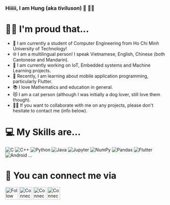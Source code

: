 ### Hiiiii, I am Hung (aka *tiviluson*) :wave: 👨‍💻 

<!--
**tiviluson/tiviluson** is a ✨ _special_ ✨ repository because its `README.md` (this file) appears on your GitHub profile.

Here are some ideas to get you started:

- 🔭 I’m currently working on ...
- 🌱 I’m currently learning ...
- 👯 I’m looking to collaborate on ...
- 🤔 I’m looking for help with ...
- 💬 Ask me about ...
- 📫 How to reach me: ...
- 😄 Pronouns: ...
- ⚡ Fun fact: ...
-->
# 🙆‍♂️ I'm proud that...
- 📜 I am currently a student of Computer Engineering from Ho Chi Minh University of Technology!
- 🌐 I am a multilingual person! I speak Vietnamese, English, Chinese (both Cantonese and Mandarin).
- 🔭 I am currently working on IoT, Embedded systems and Machine Learning projects.
- 🌱 Recently, I am learning about mobile application programming, particularly Flutter.
- 📚 I love Mathematics and education in general.
- 😻 I am a cat person (although I was initially a dog lover, still love them though).
- 🤝🏼 If you want to collaborate with me on any projects, please don't hesitate to contact me (info below).

# 💻 My Skills are...
<img alt="C" src="https://img.shields.io/badge/c-%2300599C.svg?&style=flat&logo=c&logoColor=white"/> <img alt="C++" src="https://img.shields.io/badge/c++-%2300599C.svg?&style=flat&logo=c%2B%2B&ogoColor=white"/> <img alt="Python" src="https://img.shields.io/badge/python-%2314354C.svg?&style=flat&logo=python&logoColor=white"/> <img alt="Java" src="https://img.shields.io/badge/java-%23ED8B00.svg?&style=flat&logo=java&logoColor=white"/> <img alt="Jupyter" src="https://img.shields.io/badge/Jupyter-%23F37626.svg?&style=flat&logo=Jupyter&logoColor=white" /> <img alt="NumPy" src="https://img.shields.io/badge/numpy-%23013243.svg?&style=flat&logo=numpy&logoColor=white" /> 	<img alt="Pandas" src="https://img.shields.io/badge/pandas-%23150458.svg?&style=flat&logo=pandas&logoColor=white" /> <img alt="Flutter" src="https://img.shields.io/badge/Flutter-%2302569B.svg?&style=flat&logo=Flutter&logoColor=white" /> <img alt="Android" src="https://img.shields.io/badge/Android-3DDC84?style=flat&logo=android&logoColor=white" /> ...

# 📇 You can connect me via
[<img src="https://img.shields.io/badge/linkedin-%230077B5.svg?&style=for-the-badge&logo=linkedin&logoColor=white" height="40em" align="center" alt="Follow nhu-hung-huynh on LinkedIn" title="Follow nhu-hung-huynh on LinkedIn"/>](https://linkedin.com/in/nhu-hung-huynh)
[<img src="https://img.shields.io/badge/Gmail-D14836?style=for-the-badge&logo=gmail&logoColor=white" height="40em" align="center" alt="Connect via my school email" title="Connect via my school email"/>](mailto:hung.huynh.tiviluson@hcmut.edu.vn)
[<img src="https://img.shields.io/badge/Gmail-D14836?style=for-the-badge&logo=gmail&logoColor=white" height="40em" align="center" alt="Connect via my personal email" title="Connect via my personal email"/>](mailto:tiviluson@gmail.com)
[<img src="https://img.shields.io/badge/Facebook-%231877F2.svg?&style=for-the-badge&logo=Facebook&logoColor=white" height="40em" align="center" alt="Connect via my Facebook" title="Connect via my Facebook"/>](https://facebook.com/nhuhung.huynh.7)
